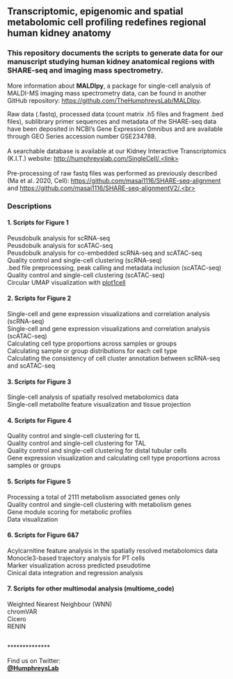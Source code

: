 ## Transcriptomic, epigenomic and spatial metabolomic cell profiling redefines regional human kidney anatomy

### This repository documents the scripts to generate data for our manuscript studying human kidney anatomical regions with SHARE-seq and imaging mass spectrometry. <link> <br>
More information about **MALDIpy**, a package for single-cell analysis of MALDI-MS imaging mass spectrometry data, can be found in another GitHub repository: https://github.com/TheHumphreysLab/MALDIpy. <br>

Raw data (.fastq), processed data (count matrix .h5 files and fragment .bed files), sublibrary primer sequences and metadata of the SHARE-seq data have been deposited in NCBI’s Gene Expression Omnibus and are available through GEO Series accession number GSE234788. <br> <br>
A searchable database is available at our Kidney Interactive Transcriptomics (K.I.T.) website: http://humphreyslab.com/SingleCell/.<link> <br><br>
Pre-processing of raw fastq files was performed as previously described (Ma et al. 2020, Cell): https://github.com/masai1116/SHARE-seq-alignment and https://github.com/masai1116/SHARE-seq-alignmentV2/.<br>

### Descriptions

#### 1. Scripts for Figure 1<br>
Peusdobulk analysis for scRNA-seq<br>
Peusdobulk analysis for scATAC-seq<br>
Peusdobulk analysis for co-embedded scRNA-seq and scATAC-seq<br>
Quality control and single-cell clustering (scRNA-seq)<br>
.bed file preprocessing, peak calling and metadata inclusion (scATAC-seq)<br>
Quality control and single-cell clustering (scATAC-seq)<br>
Circular UMAP visualization with <a href="https://github.com/TheHumphreysLab/plot1cell">plot1cell</a><br>


#### 2. Scripts for Figure 2<br>
Single-cell and gene expression visualizations and correlation analysis (scRNA-seq)<br>
Single-cell and gene expression visualizations and correlation analysis (scATAC-seq)<br>
Calculating cell type proportions across samples or groups<br>
Calculating sample or group distributions for each cell type<br>
Calculating the consistency of cell cluster annotation between scRNA-seq and scATAC-seq<br>

#### 3. Scripts for Figure 3<br> 
Single-cell analysis of spatially resolved metabolomics data<br>
Single-cell metabolite feature visualization and tissue projection<br>

#### 4. Scripts for Figure 4<br>
Quality control and single-cell clustering for tL<br>
Quality control and single-cell clustering for TAL<br>
Quality control and single-cell clustering for distal tubular cells<br>
Gene expression visualization and calculating cell type proportions across samples or groups<br>

#### 5. Scripts for Figure 5<br>
Processing a total of 2111 metabolism associated genes only<br>
Quality control and single-cell clustering with metabolism genes<br>
Gene module scoring for metabolic profiles<br>
Data visualization<br>

#### 6. Scripts for Figure 6&7<br>
Acylcarnitine feature analysis in the spatially resolved metabolomics data<br>
Monocle3-based trajectory analysis for PT cells<br>
Marker visualization across predicted pseudotime<br>
Cinical data integration and regression analysis<br>

#### 7. Scripts for other multimodal analysis (multiome_code)<br>
Weighted Nearest Neighbour (WNN)<br>
chromVAR<br>
Cicero<br>
RENIN<br>


<br>
**************<br>


Find us on Twitter: 
<br/>
  <a href="https://twitter.com/HumphreysLab?ref_src=twsrc%5Etfw" class="twitter-follow-button" data-show-count="false"> **@HumphreysLab**</a>
<br/><br/>
